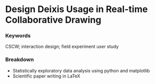 # Design Deixis Usage in Real-time Collaborative Drawing
### Keywords
CSCW; interaction design; field experiment user study
### Breakdown
* Statistically exploratory data analysis using python and matplotlib
* Scientific paper writing in LaTeX
